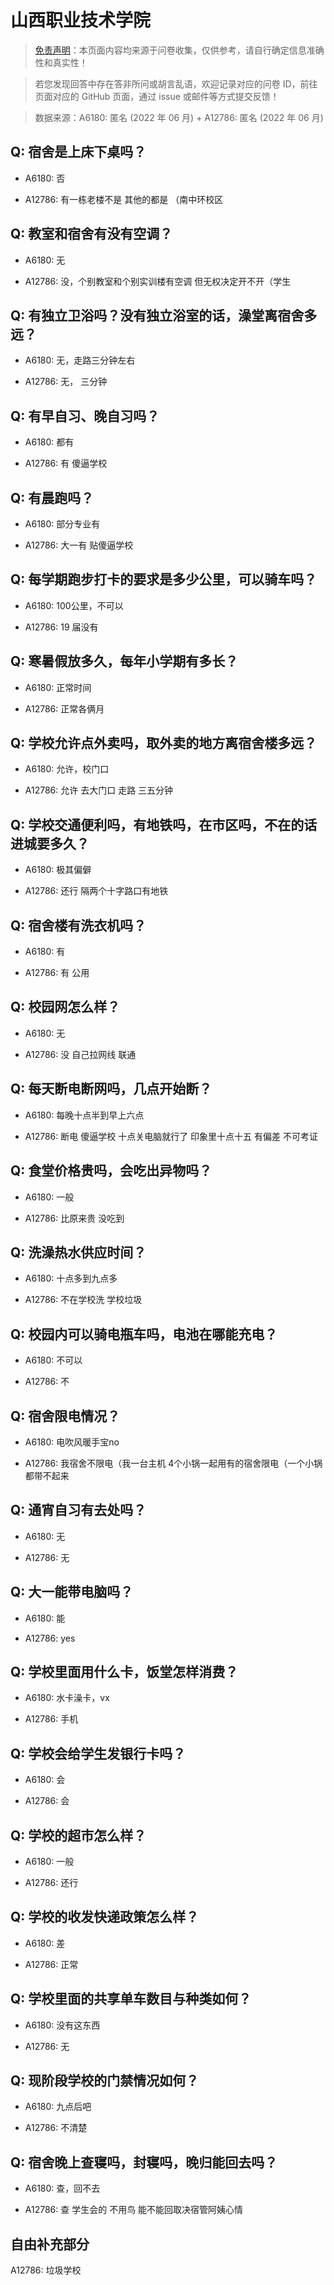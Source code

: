 # 山西职业技术学院

> [免责声明](https://colleges.chat/#_3)：本页面内容均来源于问卷收集，仅供参考，请自行确定信息准确性和真实性！

> 若您发现回答中存在答非所问或胡言乱语，欢迎记录对应的问卷 ID，前往页面对应的 GitHub 页面，通过 issue 或邮件等方式提交反馈！

> 数据来源：A6180: 匿名 (2022 年 06 月) + A12786: 匿名 (2022 年 06 月)

## Q: 宿舍是上床下桌吗？

- A6180: 否

- A12786: 有一栋老楼不是 其他的都是 （南中环校区

## Q: 教室和宿舍有没有空调？

- A6180: 无

- A12786: 没，个别教室和个别实训楼有空调 但无权决定开不开（学生

## Q: 有独立卫浴吗？没有独立浴室的话，澡堂离宿舍多远？

- A6180: 无，走路三分钟左右

- A12786: 无， 三分钟

## Q: 有早自习、晚自习吗？

- A6180: 都有

- A12786: 有 傻逼学校

## Q: 有晨跑吗？

- A6180: 部分专业有

- A12786: 大一有 贴傻逼学校

## Q: 每学期跑步打卡的要求是多少公里，可以骑车吗？

- A6180: 100公里，不可以

- A12786: 19 届没有

## Q: 寒暑假放多久，每年小学期有多长？

- A6180: 正常时间

- A12786: 正常各俩月

## Q: 学校允许点外卖吗，取外卖的地方离宿舍楼多远？

- A6180: 允许，校门口

- A12786: 允许 去大门口 走路 三五分钟

## Q: 学校交通便利吗，有地铁吗，在市区吗，不在的话进城要多久？

- A6180: 极其偏僻

- A12786: 还行 隔两个十字路口有地铁

## Q: 宿舍楼有洗衣机吗？

- A6180: 有

- A12786: 有 公用

## Q: 校园网怎么样？

- A6180: 无

- A12786: 没 自己拉网线 联通

## Q: 每天断电断网吗，几点开始断？

- A6180: 每晚十点半到早上六点

- A12786: 断电 傻逼学校 十点关电脑就行了 印象里十点十五 有偏差 不可考证

## Q: 食堂价格贵吗，会吃出异物吗？

- A6180: 一般

- A12786: 比原来贵 没吃到

## Q: 洗澡热水供应时间？

- A6180: 十点多到九点多

- A12786: 不在学校洗 学校垃圾

## Q: 校园内可以骑电瓶车吗，电池在哪能充电？

- A6180: 不可以

- A12786: 不

## Q: 宿舍限电情况？

- A6180: 电吹风暖手宝no

- A12786: 我宿舍不限电（我一台主机 4个小锅一起用有的宿舍限电（一个小锅都带不起来

## Q: 通宵自习有去处吗？

- A6180: 无

- A12786: 无

## Q: 大一能带电脑吗？

- A6180: 能

- A12786: yes

## Q: 学校里面用什么卡，饭堂怎样消费？

- A6180: 水卡澡卡，vx

- A12786: 手机

## Q: 学校会给学生发银行卡吗？

- A6180: 会

- A12786: 会

## Q: 学校的超市怎么样？

- A6180: 一般

- A12786: 还行

## Q: 学校的收发快递政策怎么样？

- A6180: 差

- A12786: 正常

## Q: 学校里面的共享单车数目与种类如何？

- A6180: 没有这东西

- A12786: 无

## Q: 现阶段学校的门禁情况如何？

- A6180: 九点后吧

- A12786: 不清楚

## Q: 宿舍晚上查寝吗，封寝吗，晚归能回去吗？

- A6180: 查，回不去

- A12786: 查 学生会的 不用鸟 能不能回取决宿管阿姨心情

## 自由补充部分

A12786: 垃圾学校
